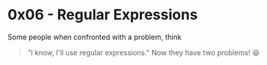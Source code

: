# 0x06 - Regular Expressions
Some people when confronted with a problem, think
> "I know, I'll use regular expressions."
Now they have two problems! 😆
